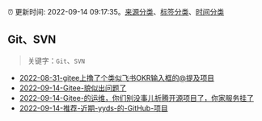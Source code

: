 :alarm_clock: 更新时间: 2022-09-14 09:17:35。[来源分类](../README.md)、[标签分类](../TAGS.md)、[时间分类](../TIMELINE.md)

## Git、SVN


> 关键字：`Git`、`SVN`



- [2022-08-31-gitee上撸了个类似飞书OKR输入框的@提及项目](https://www.zhangxinxu.com/wordpress/2022/08/gitee-feishu-okr-at-mention/) 
- [2022-09-14-Gitee-貌似出问题了](https://www.v2ex.com/t/880014) 
- [2022-09-14-Gitee-的运维，你们别没事儿折腾开源项目了，你家服务挂了](https://www.v2ex.com/t/880006) 
- [2022-09-14-推荐-近期-yyds-的-GitHub-项目](https://toutiao.io/k/i1qkq4o) 